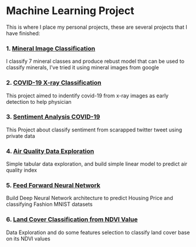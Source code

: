 # Machine Learning Project
 
This is where I place my personal projects, these are several projects that I have finished:

### 1. [Mineral Image Classification](https://github.com/said-rasidin/ML_Project/tree/master/Mineral_Image_Classification)   
I classify 7 mineral classes and produce rebust model that can be used to classify minerals, I've tried it using mineral images from google  

### 2. [COVID-19 X-ray Classification](https://github.com/said-rasidin/ML_Project/tree/master/COVID-19%20X-ray)    
This project aimed to indentify covid-19 from x-ray images as early detection to help physician

### 3. [Sentiment Analysis COVID-19](https://github.com/said-rasidin/ML_Project/tree/master/Sentiment%20Analysis%20Covid-19)   
This Project about classify sentiment from scarapped twitter tweet using private data   

### 4. [Air Quality Data Exploration](https://github.com/said-rasidin/ML_Project/tree/master/Air_Quality)    
Simple tabular data exploration, and build simple linear model to predict air quality index   

### 5. [Feed Forward Neural Network](https://github.com/said-rasidin/ML_Project/tree/master/Neural%20Net)   
Build Deep Neural Network architecture to predict Housing Price and classifying Fashion MNIST datasets   

### 6. [Land Cover Classification from NDVI Value](https://github.com/said-rasidin/ML_Project/tree/master/land_cover_NDVI)
Data Exploration and do some features selection to classify land cover base on its NDVI values   
